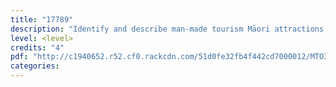 ```yaml
---
title: "17789"
description: "Identify and describe man-made tourism Māori attractions and tourism Māori products"
level: <level>
credits: "4"
pdf: "http://c1940652.r52.cf0.rackcdn.com/51d0fe32fb4f442cd7000012/MTO3-17789.pdf"
categories:
---
```

